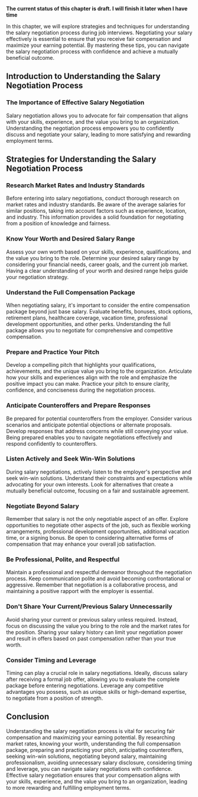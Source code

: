 **The current status of this chapter is draft. I will finish it later when I have time**

In this chapter, we will explore strategies and techniques for understanding the salary negotiation process during job interviews. Negotiating your salary effectively is essential to ensure that you receive fair compensation and maximize your earning potential. By mastering these tips, you can navigate the salary negotiation process with confidence and achieve a mutually beneficial outcome.

Introduction to Understanding the Salary Negotiation Process
------------------------------------------------------------

### The Importance of Effective Salary Negotiation

Salary negotiation allows you to advocate for fair compensation that aligns with your skills, experience, and the value you bring to an organization. Understanding the negotiation process empowers you to confidently discuss and negotiate your salary, leading to more satisfying and rewarding employment terms.

Strategies for Understanding the Salary Negotiation Process
-----------------------------------------------------------

### Research Market Rates and Industry Standards

Before entering into salary negotiations, conduct thorough research on market rates and industry standards. Be aware of the average salaries for similar positions, taking into account factors such as experience, location, and industry. This information provides a solid foundation for negotiating from a position of knowledge and fairness.

### Know Your Worth and Desired Salary Range

Assess your own worth based on your skills, experience, qualifications, and the value you bring to the role. Determine your desired salary range by considering your financial needs, career goals, and the current job market. Having a clear understanding of your worth and desired range helps guide your negotiation strategy.

### Understand the Full Compensation Package

When negotiating salary, it's important to consider the entire compensation package beyond just base salary. Evaluate benefits, bonuses, stock options, retirement plans, healthcare coverage, vacation time, professional development opportunities, and other perks. Understanding the full package allows you to negotiate for comprehensive and competitive compensation.

### Prepare and Practice Your Pitch

Develop a compelling pitch that highlights your qualifications, achievements, and the unique value you bring to the organization. Articulate how your skills and experiences align with the role and emphasize the positive impact you can make. Practice your pitch to ensure clarity, confidence, and conciseness during the negotiation process.

### Anticipate Counteroffers and Prepare Responses

Be prepared for potential counteroffers from the employer. Consider various scenarios and anticipate potential objections or alternate proposals. Develop responses that address concerns while still conveying your value. Being prepared enables you to navigate negotiations effectively and respond confidently to counteroffers.

### Listen Actively and Seek Win-Win Solutions

During salary negotiations, actively listen to the employer's perspective and seek win-win solutions. Understand their constraints and expectations while advocating for your own interests. Look for alternatives that create a mutually beneficial outcome, focusing on a fair and sustainable agreement.

### Negotiate Beyond Salary

Remember that salary is not the only negotiable aspect of an offer. Explore opportunities to negotiate other aspects of the job, such as flexible working arrangements, professional development opportunities, additional vacation time, or a signing bonus. Be open to considering alternative forms of compensation that may enhance your overall job satisfaction.

### Be Professional, Polite, and Respectful

Maintain a professional and respectful demeanor throughout the negotiation process. Keep communication polite and avoid becoming confrontational or aggressive. Remember that negotiation is a collaborative process, and maintaining a positive rapport with the employer is essential.

### Don't Share Your Current/Previous Salary Unnecessarily

Avoid sharing your current or previous salary unless required. Instead, focus on discussing the value you bring to the role and the market rates for the position. Sharing your salary history can limit your negotiation power and result in offers based on past compensation rather than your true worth.

### Consider Timing and Leverage

Timing can play a crucial role in salary negotiations. Ideally, discuss salary after receiving a formal job offer, allowing you to evaluate the complete package before entering negotiations. Leverage any competitive advantages you possess, such as unique skills or high-demand expertise, to negotiate from a position of strength.

Conclusion
----------

Understanding the salary negotiation process is vital for securing fair compensation and maximizing your earning potential. By researching market rates, knowing your worth, understanding the full compensation package, preparing and practicing your pitch, anticipating counteroffers, seeking win-win solutions, negotiating beyond salary, maintaining professionalism, avoiding unnecessary salary disclosure, considering timing and leverage, you can navigate salary negotiations with confidence. Effective salary negotiation ensures that your compensation aligns with your skills, experience, and the value you bring to an organization, leading to more rewarding and fulfilling employment terms.
